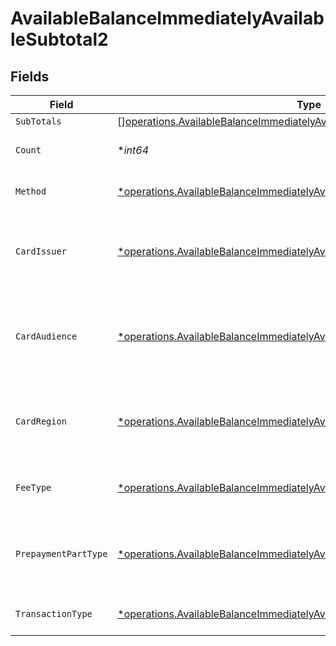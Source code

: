 # AvailableBalanceImmediatelyAvailableSubtotal2


## Fields

| Field                                                                                                                                                                     | Type                                                                                                                                                                      | Required                                                                                                                                                                  | Description                                                                                                                                                               | Example                                                                                                                                                                   |
| ------------------------------------------------------------------------------------------------------------------------------------------------------------------------- | ------------------------------------------------------------------------------------------------------------------------------------------------------------------------- | ------------------------------------------------------------------------------------------------------------------------------------------------------------------------- | ------------------------------------------------------------------------------------------------------------------------------------------------------------------------- | ------------------------------------------------------------------------------------------------------------------------------------------------------------------------- |
| `SubTotals`                                                                                                                                                               | [][operations.AvailableBalanceImmediatelyAvailableSubTotal1](../../models/operations/availablebalanceimmediatelyavailablesubtotal1.md)                                    | :heavy_minus_sign:                                                                                                                                                        | N/A                                                                                                                                                                       |                                                                                                                                                                           |
| `Count`                                                                                                                                                                   | **int64*                                                                                                                                                                  | :heavy_minus_sign:                                                                                                                                                        | Number of transactions of this type                                                                                                                                       | 50                                                                                                                                                                        |
| `Method`                                                                                                                                                                  | [*operations.AvailableBalanceImmediatelyAvailableSubtotalMethod2](../../models/operations/availablebalanceimmediatelyavailablesubtotalmethod2.md)                         | :heavy_minus_sign:                                                                                                                                                        | Payment type of the transactions                                                                                                                                          | creditcard                                                                                                                                                                |
| `CardIssuer`                                                                                                                                                              | [*operations.AvailableBalanceImmediatelyAvailableSubtotalCardIssuer2](../../models/operations/availablebalanceimmediatelyavailablesubtotalcardissuer2.md)                 | :heavy_minus_sign:                                                                                                                                                        | In case of payments transactions with card, the card issuer will be available                                                                                             | amex                                                                                                                                                                      |
| `CardAudience`                                                                                                                                                            | [*operations.AvailableBalanceImmediatelyAvailableSubtotalCardAudience2](../../models/operations/availablebalanceimmediatelyavailablesubtotalcardaudience2.md)             | :heavy_minus_sign:                                                                                                                                                        | In case of payments trnsactions with card, the card audience will be available.                                                                                           | other                                                                                                                                                                     |
| `CardRegion`                                                                                                                                                              | [*operations.AvailableBalanceImmediatelyAvailableSubtotalCardRegion2](../../models/operations/availablebalanceimmediatelyavailablesubtotalcardregion2.md)                 | :heavy_minus_sign:                                                                                                                                                        | In case of payments transactions with card, the card region will be available.                                                                                            | domestic                                                                                                                                                                  |
| `FeeType`                                                                                                                                                                 | [*operations.AvailableBalanceImmediatelyAvailableSubtotalFeeType2](../../models/operations/availablebalanceimmediatelyavailablesubtotalfeetype2.md)                       | :heavy_minus_sign:                                                                                                                                                        | Present when the transaction represents a fee.                                                                                                                            | payment-fee                                                                                                                                                               |
| `PrepaymentPartType`                                                                                                                                                      | [*operations.AvailableBalanceImmediatelyAvailableSubtotalPrepaymentPartType2](../../models/operations/availablebalanceimmediatelyavailablesubtotalprepaymentparttype2.md) | :heavy_minus_sign:                                                                                                                                                        | Prepayment part: fee itself, reimbursement, discount, VAT or rounding compensation.                                                                                       | fee                                                                                                                                                                       |
| `TransactionType`                                                                                                                                                         | [*operations.AvailableBalanceImmediatelyAvailableSubtotalTransactionType2](../../models/operations/availablebalanceimmediatelyavailablesubtotaltransactiontype2.md)       | :heavy_minus_sign:                                                                                                                                                        | Represents the transaction type                                                                                                                                           | payment                                                                                                                                                                   |